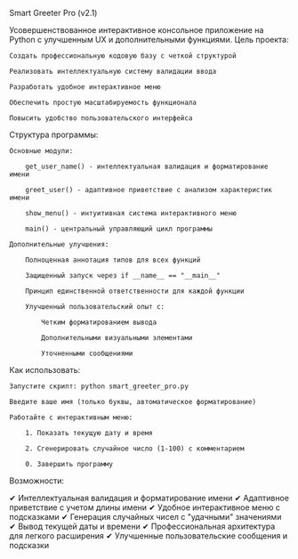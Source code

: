 Smart Greeter Pro (v2.1)

Усовершенствованное интерактивное консольное приложение на Python с улучшенным UX и дополнительными функциями.
Цель проекта:

    Создать профессиональную кодовую базу с четкой структурой

    Реализовать интеллектуальную систему валидации ввода

    Разработать удобное интерактивное меню

    Обеспечить простую масштабируемость функционала

    Повысить удобство пользовательского интерфейса

Структура программы:

    Основные модули:

        get_user_name() - интеллектуальная валидация и форматирование имени

        greet_user() - адаптивное приветствие с анализом характеристик имени

        show_menu() - интуитивная система интерактивного меню

        main() - центральный управляющий цикл программы

    Дополнительные улучшения:

        Полноценная аннотация типов для всех функций

        Защищенный запуск через if __name__ == "__main__"

        Принцип единственной ответственности для каждой функции

        Улучшенный пользовательский опыт с:

            Четким форматированием вывода

            Дополнительными визуальными элементами

            Уточненными сообщениями

Как использовать:

    Запустите скрипт: python smart_greeter_pro.py

    Введите ваше имя (только буквы, автоматическое форматирование)

    Работайте с интерактивным меню:

        1. Показать текущую дату и время

        2. Сгенерировать случайное число (1-100) с комментарием

        0. Завершить программу

Возможности:

✔ Интеллектуальная валидация и форматирование имени
✔ Адаптивное приветствие с учетом длины имени
✔ Удобное интерактивное меню с подсказками
✔ Генерация случайных чисел с "удачными" значениями
✔ Вывод текущей даты и времени
✔ Профессиональная архитектура для легкого расширения
✔ Улучшенные пользовательские сообщения и подсказки